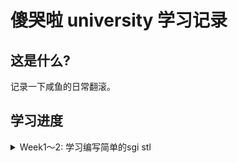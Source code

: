 # 傻哭啦 university 学习记录

## 这是什么? 

记录一下咸鱼的日常翻滚。

## 学习进度

<details>
<summary>Week1～2: 学习编写简单的sgi stl</summary>

> 传送门: [GraVity0-stl](https://github.com/yytgravity/Daily-learning-record/tree/master/第1～2周/GraVity0_stl)

### Question 1 ： vector编写过程中的安全问题思考：
- [x] 1、 浅拷贝引起的double free：
    首先我们先看一段代码
    
```c++
#include <iostream>
#include <vector>

using std::cout; using std::endl;

class test
{
public:
    test() {cout << "调用构造函数" << endl;}
    test(const test&) {cout << "调用拷贝构造函数" << endl;}
    ~test(){cout << "调用析构函数" << endl;}
};

int main(int argc, char **argv)
{
    cout << "定义局部变量：" << endl;
    test x;
    cout << endl;

    std::vector<test> demo;
    cout << "存放在容器：" << endl;
    demo.push_back(x);
    cout << endl;

    cout << "程序结束！！！" << endl;
    return 0;
}
```
![](img/3.png)

push_back代码：
```c++
        void push_back(const _Tp &__value) {
            if (_M_finish != _M_end_of_storage) {
                construct(_M_finish, __value);
                ++_M_finish;
            } else {
                _M_insert_aux(end(), __value);
            }
        }
```
没有备用空间将会调用 _M_insert_aux，该函数中包含了新空间的处理，这里因为我们是第一次push_back，并不会出现无备用空间的情况，所以暂时不做考虑。

vector的push_back在执行时，调用了一次拷贝构造函数，程序结束时调用两次析构函数，分别对应变量x和vector中的一个元素。

我们知道在没做拷贝构造函数的声明时，程序会默认调用一个浅拷贝，根据上面的例子，如果我们让他来对一个指针进行浅拷贝，在第二次析构的时候就会触发double free。

我们来看下面的一个double free 的示例：

```c++
#include <vector>
#include <unistd.h>
#include <stdio.h>
#include <string.h>
 
using namespace std;
class test
{
public:
    test() :buffer(NULL)
    {
        buffer = new char[100];
        strcpy(buffer, "12344556788");
    }
    
    /*test(const test& src)
    {
        printf("copy assign function\r\n");
    }*/
    /*
    test(const test& src)
    {
        buffer = src.buffer;
        printf("copy assign function\r\n");
    }
    */
    /*
    test(const test& src)
    {
        buffer = new char[200];
        memcpy(buffer,src.buffer,strlen(src.buffer));
        printf("copy assign function\r\n");
    }
    */
    
    ~test()
    {
        if (buffer != NULL)
            delete buffer;
        buffer = NULL;
    }
public:
    char *buffer;
};
 
void fun()
{
    test a;
    vector<test>  demo;
    demo.push_back(a);
}
 
int main(int argc, char* argv[])
{
    fun();
    printf("finish\r\n");
    getchar();
    return 0;
}

```
![](img/1.png)
![](img/2.png)
可以看到xcode给出了我们double free的报错。

我们可以模拟一下默认给出的拷贝构造函数：

```c++
    test(const test& src)
    {
        buffer = src.buffer;
        printf("copy assign function\r\n");
    }
```
如果去掉其中的浅拷贝，也就是像下面这样则不会触发double free。
```c++
    test(const test& src)
    {
        printf("copy assign function\r\n");
    }
```
我们将拷贝构造函数换为深拷贝：

```c++
    test(const test& src)
    {
        buffer = new char[200];
        memcpy(buffer,src.buffer,strlen(src.buffer));
        printf("copy assign function\r\n");
    }
```
也可以避免double free。

- [x] 2、de1ctf stl题目的思考：
> 传送门: [题目和exp](https://github.com/yytgravity/Daily-learning-record/tree/master/第1～2周/de1ctf-stl_container)
题目的漏洞位置： 在erase的操作过程中出现了double free

```c++
            else
            {
                auto b =  mVector->begin();
                for (int i=0;index >i;i++)
                    b++;
                mVector->erase(b);
                puts("done!");
            }
        }
```
我们先来看一下erase的底层实现：
![](img/4.png)
当我们申请了两个chunk时，position1中储存了一个指向chunk1的指针，position2中存储了一个指向chunk2的指针。
在进行判断时显然position1+1并没有指向end，所以他就会调用copy将指向chunk2的指针拷贝到position1，而且copy的实现本质上是一个浅拷贝，所以我们接下来的destory就会第一次free掉chunk2。
之后第二次执行erase时，position1已经是最后一个元素，对其直接进行析构，此时chunk2就会再次被free。
![](img/5.png)
![](img/6.jpg)

- [x] 3、 erase存在的缺陷

![](img/4.png)
还是上面的那段代码，这个问题说起来有点抽象，我们继续上图：
![](img/7.png)
根据图我们可以很轻易的看出，我们想要删除的是 1 但是执行的却是 5 的 析构函数，我们在构造2这个对象时会通过new给他分配一个内存，但是此时再删除2时并没有调用他的析构函数（delete将内存释放），只是把它在内存空间给覆盖了
可以用一段代码来测试一下：

```c++
#include <iostream>
#include <vector>
#include <unistd.h>
#include <stdio.h>
#include <string.h>

using namespace std;

class test
{
    public:
        int i;
    public:
        test(int a)
        {
            i = a;
            cout << "construct i = " << i << endl;
        }
        test(const test &a)
        {
            i = a.i;
            cout << "copy construct i = " << i << endl;
        }
        ~test()
        {
            cout << "=== destruct i = " << i << endl;
        }
};

void show(vector<test>& num)
{
    vector<test>::iterator index;
    index = num.begin();
    while(num.end() != index)
    {
        cout << (*index).i << "  ";
        index++;
    }
    cout << endl;
}
 
int main()
{
    vector<test> num;
    for(int i = 0; i < 6; i++)
    {
        num.push_back(test(i));
    }
    
    cout << "==look here== " << endl;
 
    show(num);
    num.erase(num.begin()+1);
    show(num);
    num.erase(num.begin()+1);
    show(num);
    num.erase(num.begin()+1);
    show(num);
 
    cout << "finish" << endl;
    getchar();
    return 0;
}
```
![](img/8.png)

可以看到输出中调用的析构函数和要删除的对象并不匹配。

### Question 2 ：为什么实现了uninitialized_xxx和copy/fill这样两组不同的函数：
copy/fill 是调用重载的运算符=，这就需要复制的目的地已经初始化。
uninitialized_copy/fill 是依次调用拷贝构造函数。目标区间是未初始化的，应该用uninitialized_copy/fill。

- 误用危害？：

  - 1、如果已经构造的区域，被uninitialized_xxx再次构造，在uninitialized_xxx构造之前，并不会调用之前类的析构函数，可能存在潜在的泄漏（比如复制构造函数的主体抛出，会出现内存泄漏？）
 - 2、fill错误使用：这个就可能性很多了（未定义）。
 
### Question 3 ：绘制每个容器在内存里的对象存储图
![](img/9.png)
![](img/10.png)
![](img/11.png)


### Question 4 ：测试题目
传送门: [小测试](https://github.com/yytgravity/Daily-learning-record/tree/master/第1～2周/小测验)

### Question 5 ：学习一下师傅们的漏洞思路：
1.sad师傅：

```
	1.vector容器在增加元素个数的时候，会根据剩余空间考虑是不是要重新分配一块内存来存储。
	而误用的流程就是：在fooA函数中获取容器的一个元素，之后调用fooB函数，在fooB函数中又调用了pushback等增加元素的操作触发了vector的resize,这时候返回fooA函数再使用之前获取的元素就是已经被析构的了。
	这个误用不仅仅会出现在vector中，所有增删操作会让容器重新分配的内存的都会出现。
	经测试asan会显示uaf
	https://paste.ubuntu.com/p/SCtjVMCxxk/
	2.vector的assign操作如果assign的newsize比原有size小，则会将后面多余的元素全部析构。而在遍历容器元素又错误调用了assign之后再使用已经被释放的元素就会造成uaf
	经测试asan会显示uaf
	poc中遍历原大小为10的vector在遍历第五个元素时调用assign将size变为3，此时再使用当前遍历到的第五个元素就会uaf
	https://paste.ubuntu.com/p/hnP9QVk7JK/
	3.为容器erase添加一层新封装的时候如果没有判断删除pos的值会导致删除不存在的元素。
	如下poc，为erase添加新封装remove后没有判断pos的值不能为负数，则用户可以调用remove删除不存在的元素。
	#include <vector>
	using namespace std;
	void remove(int pos, vector<int> vec) {
 	   	vec.erase(vec.begin() + pos);
	}
	int main() {
  	  	vector<int> lll;
  	  	lll.push_back(1);
   	 	remove(-1, lll);
   		return 0;
	}
```
2.pkfxxx师傅:

```
    发现在vector容器的insert和emplace这个两个函数中，在pos位置就地构造元素时，都是直接使用赋值=，如果类型T使用的是默认的赋值构造函数且含有指针类型，
则在参数元素被析构之后，vector容器中还会保留一份副本，会导致UAF。
poc： https://paste.ubuntu.com/p/SHBDQm8G7B/
在linux用asan测试可得到UAF的log
解决办法就是给容器里的类型重载赋值运算符，除此之外，对于有指针类型的类，一定要定义其拷贝构造函数以及对赋值运算符重载，不然很容易出类似的问题。
```
3.f00l师傅：

- vector 

​	pop_back后end迭代器会前向移动一个单位，但是这里它并没有检查移动后的end是否超前于begin，这样如果多次对vector pop，那么end就会超出本vector的范围，那么就会发生越界读写。asan编译后抛出 heap overflow的警告

- list

​	是erase的锅，如果在你疯狂对list进行erase，在它为空的时候，里面会有一个head node，由于list是双向循环链表，这时head node就会指向它自己，此刻在进行erase，就会对head node进行析构，然后释放对应内存，但是list里的erase函数会返回一个指向erase的结点的后继结点的迭代器，这样我们会拿到一个指向已释放内存的指针，会造成uaf。asan编译后会抛use after free的警告。

poc //我把两个写在一起了
```c++
#include <iostream>
#include "stl_alloc.h"
#include "stl_iterator.h"
#include "stl_vector.h"
#include "stl_list.h"
#include "stl_pair.h"
#include "stl_hashtable.h"
#include <vector>
#include<list>
int main() {
    f00l_stl::vector<int>v1(2,10);
    f00l_stl::vector<int>v2(1,10);
    f00l_stl::vector<int>v3(3,10);
    v2.pop_back();
    v2.pop_back();
    v2.pop_back();
    v2.pop_back();
    v2.push_back(0xdeadbeef); //在这里可以把deadbeef写到v1里,越界读写
    //int a1 = v1.at((size_t)&v2/4+1);
    f00l_stl::list<int>l;  
    auto iterator  = l.begin();
    bool a = v1.empty();
    auto m = l.erase(iterator); //在这里会返回一个已经释放的迭代器
    if(a)
        std::cout<<"good"<<std::endl;
    else
        std::cout<<v1[1]<<std::endl;
    //std::cout << "Hello, World!" << std::endl;
    return 0;
}
```

</details>